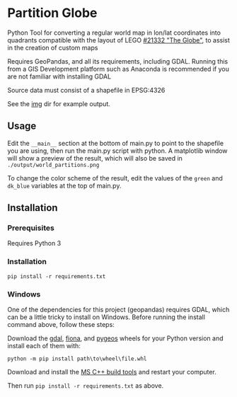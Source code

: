 # Partition Globe

Python Tool for converting a regular world map in lon/lat coordinates into quadrants compatible with the layout of
LEGO [#21332 "The Globe"](https://www.lego.com/en-ca/product/the-globe-21332), to assist in the creation of custom maps

Requires GeoPandas, and all its requirements, including GDAL.
Running this from a GIS Development platform such as Anaconda is recommended if you are not familiar
with installing GDAL

Source data must consist of a shapefile in EPSG:4326

See the [img](./img) dir for example output.

## Usage

Edit the `__main__` section at the bottom of main.py to point to the shapefile you are using, then run the main.py 
script with python.
A matplotlib window will show a preview of the result, which will also be saved in `./output/world_partitions.png`

To change the color scheme of the result, edit the values of the `green` and `dk_blue` variables at the top of main.py.

## Installation

### Prerequisites

Requires Python 3

### Installation

```
pip install -r requirements.txt
```

### Windows

One of the dependencies for this project (geopandas) requires GDAL, which can be a little tricky to install on Windows. 
Before running the install command above, follow these steps:

Download the [gdal](https://www.lfd.uci.edu/~gohlke/pythonlibs/#_gdal), 
[fiona](https://www.lfd.uci.edu/~gohlke/pythonlibs/#_fiona), and 
[pygeos](https://www.lfd.uci.edu/~gohlke/pythonlibs/#_pygeos) wheels for your Python version and install each of them 
with:

```
python -m pip install path\to\wheel\file.whl
```

Download and install the [MS C++ build tools](https://visualstudio.microsoft.com/visual-cpp-build-tools/) and restart 
your computer.

Then run `pip install -r requirements.txt` as above.